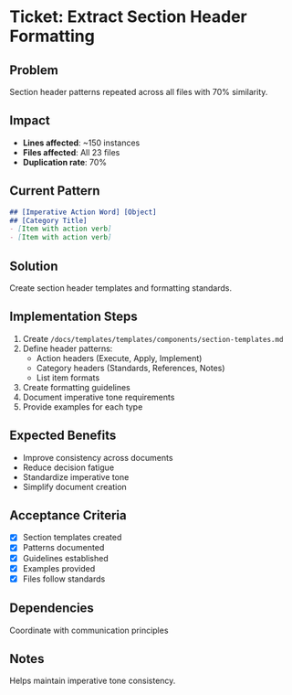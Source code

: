 
# Ticket: Extract Section Header Formatting

## Problem
Section header patterns repeated across all files with 70% similarity.

## Impact
- **Lines affected**: ~150 instances
- **Files affected**: All 23 files
- **Duplication rate**: 70%

## Current Pattern
```markdown
## [Imperative Action Word] [Object]
## [Category Title]
- [Item with action verb]
- [Item with action verb]
```

## Solution
Create section header templates and formatting standards.

## Implementation Steps
1. Create `/docs/templates/templates/components/section-templates.md`
2. Define header patterns:
   - Action headers (Execute, Apply, Implement)
   - Category headers (Standards, References, Notes)
   - List item formats
3. Create formatting guidelines
4. Document imperative tone requirements
5. Provide examples for each type

## Expected Benefits
- Improve consistency across documents
- Reduce decision fatigue
- Standardize imperative tone
- Simplify document creation

## Acceptance Criteria
- [x] Section templates created
- [x] Patterns documented
- [x] Guidelines established
- [x] Examples provided
- [x] Files follow standards

## Dependencies
Coordinate with communication principles

## Notes
Helps maintain imperative tone consistency.
